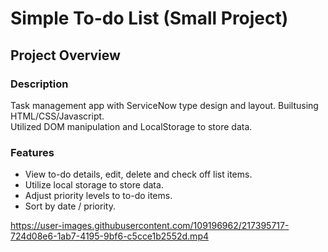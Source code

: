 # Simple To-do List (Small Project)

## Project Overview

### Description

Task management app with ServiceNow type design and layout. Builtusing HTML/CSS/Javascript.<br>
Utilized DOM manipulation and LocalStorage to store data.

### Features

- View to-do details, edit, delete and check off list items.
- Utilize local storage to store data.
- Adjust priority levels to to-do items.
- Sort by date / priority.

https://user-images.githubusercontent.com/109196962/217395717-724d08e6-1ab7-4195-9bf6-c5cce1b2552d.mp4
